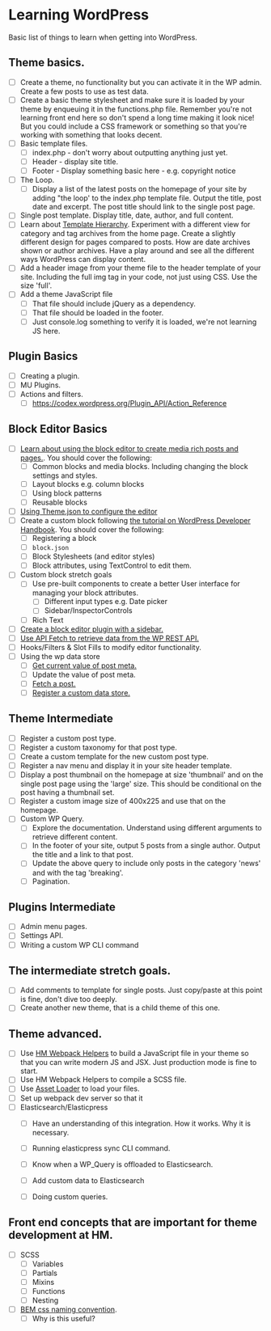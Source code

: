 # Learning WordPress

Basic list of things to learn when getting into WordPress. 

## Theme basics. 

- [ ] Create a theme, no functionality but you can activate it in the WP admin. Create a few posts to use as test data.
- [ ] Create a basic theme stylesheet and make sure it is loaded by your theme by enqueuing it in the functions.php file. Remember you're not learning front end here so don't spend a long time making it look nice! But you could include a CSS framework or something so that you're working with something that looks decent.
- [ ] Basic template files.
	- [ ] index.php - don't worry about outputting anything just yet.
	- [ ] Header - display site title.
	- [ ] Footer - Display something basic here - e.g. copyright notice
- [ ] The Loop.
	- [ ] Display a list of the latest posts on the homepage of your site by adding "the loop' to the index.php template file. Output the title, post date and excerpt. The post title should link to the single post page.
- [ ] Single post template. Display title, date, author, and full content.
- [ ] Learn about [Template Hierarchy](https://codex.wordpress.org/Template_Hierarchy). Experiment with a different view for category and tag archives from the home page. Create a slightly different design for pages compared to posts. How are date archives shown or author archives. Have a play around and see all the different ways WordPress can display content.
- [ ] Add a header image from your theme file to the header template of your site. Including the full img tag in your code, not just using CSS. Use the size 'full'. 
- [ ] Add a theme JavaScript file
	- [ ] That file should include jQuery as a dependency. 
	- [ ] That file should be loaded in the footer. 
	- [ ] Just console.log something to verify it is loaded, we're not learning JS here. 

## Plugin Basics

- [ ] Creating a plugin. 
- [ ] MU Plugins. 
- [ ] Actions and filters. 
    - [ ] https://codex.wordpress.org/Plugin_API/Action_Reference

## Block Editor Basics

- [ ] [Learn about using the block editor to create media rich posts and pages.](https://wordpress.org/support/article/wordpress-editor/). You should cover the following:
    - [ ] Common blocks and media blocks. Including changing the block settings and styles.  
    - [ ] Layout blocks e.g. column blocks
    - [ ] Using block patterns
    - [ ] Reusable blocks
- [ ] [Using Theme.json to configure the editor](https://developer.wordpress.org/block-editor/reference-guides/theme-json-reference/)
- [ ] Create a custom block following [the tutorial on WordPress Developer Handbook](https://developer.wordpress.org/block-editor/getting-started/create-block/). You should cover the following: 
    - [ ] Registering a block
    - [ ] `block.json`
    - [ ] Block Stylesheets (and editor styles)
    - [ ] Block attributes, using TextControl to edit them.
- [ ] Custom block stretch goals
    - [ ] Use pre-built components to create a better User interface for managing your block attributes. 
        - [ ] Different input types e.g. Date picker
        - [ ] Sidebar/InspectorControls
	- [ ] Rich Text
- [ ] [Create a block editor plugin with a sidebar.](https://developer.wordpress.org/block-editor/how-to-guides/plugin-sidebar-0/) 
- [ ] [Use API Fetch to retrieve data from the WP REST API.](https://developer.wordpress.org/block-editor/reference-guides/packages/packages-api-fetch/)
- [ ] Hooks/Filters & Slot Fills to modify editor functionality.
- [ ] Using the wp data store
    - [ ] [Get current value of post meta.](https://developer.wordpress.org/block-editor/reference-guides/data/data-core-editor/#geteditedpostattribute)
    - [ ] Update the value of post meta. 
    - [ ] [Fetch a post.](https://developer.wordpress.org/block-editor/reference-guides/data/data-core/)
    - [ ] [Register a custom data store.](https://developer.wordpress.org/block-editor/reference-guides/packages/packages-data/#registering-a-store)

## Theme Intermediate

- [ ] Register a custom post type.
- [ ] Register a custom taxonomy for that post type.
- [ ] Create a custom template for the new custom post type. 
- [ ] Register a nav menu and display it in your site header template.
- [ ] Display a post thumbnail on the homepage at size 'thumbnail' and on the single post page using the 'large' size. This should be conditional on the post having a thumbnail set. 
- [ ] Register a custom image size of 400x225 and use that on the homepage. 
- [ ] Custom WP Query.
    - [ ] Explore the documentation. Understand using different arguments to retrieve different content. 
    - [ ] In the footer of your site, output 5 posts from a single author. Output the title and a link to that post.
    - [ ] Update the above query to include only posts in the category 'news' and with the tag 'breaking'.
    - [ ] Pagination.

## Plugins Intermediate

- [ ] Admin menu pages. 
- [ ] Settings API.
- [ ] Writing a custom WP CLI command

## The intermediate stretch goals. 

- [ ] Add comments to template for single posts. Just copy/paste at this point is fine, don't dive too deeply. 
- [ ] Create another new theme, that is a child theme of this one. 

## Theme advanced. 

- [ ] Use [HM Webpack Helpers](https://humanmade.github.io/webpack-helpers/) to build a JavaScript file in your theme so that you can write modern JS and JSX. Just production mode is fine to start. 
- [ ] Use HM Webpack Helpers to compile a SCSS file. 
- [ ] Use [Asset Loader](https://github.com/humanmade/asset-loader) to load your files. 
- [ ] Set up webpack dev server so that it 
- [ ] Elasticsearch/Elasticpress
    - [ ] Have an understanding of this integration. How it works. Why it is necessary. 
    - [ ] Running elasticpress sync CLI command.
    - [ ] Know when a WP_Query is offloaded to Elasticsearch. 
    - [ ] Add custom data to Elasticsearch
    - [ ] Doing custom queries. 


## Front end concepts that are important for theme development at HM. 

- [ ] SCSS
	- [ ] Variables
	- [ ] Partials
	- [ ] Mixins
	- [ ] Functions
	- [ ] Nesting
- [ ] [BEM css naming convention](http://getbem.com/naming/). 
	- [ ] Why is this useful?
